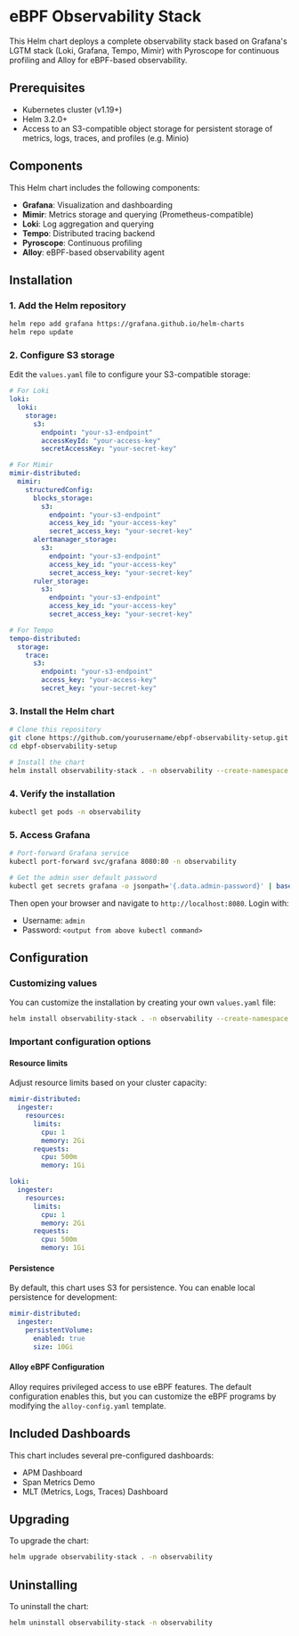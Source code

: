 # eBPF Observability Stack

This Helm chart deploys a complete observability stack based on Grafana's LGTM stack (Loki, Grafana, Tempo, Mimir) with Pyroscope for continuous profiling and Alloy for eBPF-based observability.

## Prerequisites

- Kubernetes cluster (v1.19+)
- Helm 3.2.0+
- Access to an S3-compatible object storage for persistent storage of metrics, logs, traces, and profiles (e.g. Minio)

## Components

This Helm chart includes the following components:

- **Grafana**: Visualization and dashboarding
- **Mimir**: Metrics storage and querying (Prometheus-compatible)
- **Loki**: Log aggregation and querying
- **Tempo**: Distributed tracing backend
- **Pyroscope**: Continuous profiling
- **Alloy**: eBPF-based observability agent

## Installation

### 1. Add the Helm repository

```bash
helm repo add grafana https://grafana.github.io/helm-charts
helm repo update
```

### 2. Configure S3 storage

Edit the `values.yaml` file to configure your S3-compatible storage:

```yaml
# For Loki
loki:
  loki:
    storage:
      s3:
        endpoint: "your-s3-endpoint"
        accessKeyId: "your-access-key"
        secretAccessKey: "your-secret-key"

# For Mimir
mimir-distributed:
  mimir:
    structuredConfig:
      blocks_storage:
        s3:
          endpoint: "your-s3-endpoint"
          access_key_id: "your-access-key"
          secret_access_key: "your-secret-key"
      alertmanager_storage:
        s3:
          endpoint: "your-s3-endpoint"
          access_key_id: "your-access-key"
          secret_access_key: "your-secret-key"
      ruler_storage:
        s3:
          endpoint: "your-s3-endpoint"
          access_key_id: "your-access-key"
          secret_access_key: "your-secret-key"

# For Tempo
tempo-distributed:
  storage:
    trace:
      s3:
        endpoint: "your-s3-endpoint"
        access_key: "your-access-key"
        secret_key: "your-secret-key"
```

### 3. Install the Helm chart

```bash
# Clone this repository
git clone https://github.com/yourusername/ebpf-observability-setup.git
cd ebpf-observability-setup

# Install the chart
helm install observability-stack . -n observability --create-namespace
```

### 4. Verify the installation

```bash
kubectl get pods -n observability
```

### 5. Access Grafana

```bash
# Port-forward Grafana service
kubectl port-forward svc/grafana 8080:80 -n observability
```

```bash
# Get the admin user default password
kubectl get secrets grafana -o jsonpath='{.data.admin-password}' | base64 -d
```

Then open your browser and navigate to `http://localhost:8080`. Login with:
- Username: `admin`
- Password: `<output from above kubectl command>`

## Configuration

### Customizing values

You can customize the installation by creating your own `values.yaml` file:

```bash
helm install observability-stack . -n observability --create-namespace -f my-values.yaml
```

### Important configuration options

#### Resource limits

Adjust resource limits based on your cluster capacity:

```yaml
mimir-distributed:
  ingester:
    resources:
      limits:
        cpu: 1
        memory: 2Gi
      requests:
        cpu: 500m
        memory: 1Gi

loki:
  ingester:
    resources:
      limits:
        cpu: 1
        memory: 2Gi
      requests:
        cpu: 500m
        memory: 1Gi
```

#### Persistence

By default, this chart uses S3 for persistence. You can enable local persistence for development:

```yaml
mimir-distributed:
  ingester:
    persistentVolume:
      enabled: true
      size: 10Gi
```

#### Alloy eBPF Configuration

Alloy requires privileged access to use eBPF features. The default configuration enables this, but you can customize the eBPF programs by modifying the `alloy-config.yaml` template.

## Included Dashboards

This chart includes several pre-configured dashboards:
- APM Dashboard
- Span Metrics Demo
- MLT (Metrics, Logs, Traces) Dashboard

## Upgrading

To upgrade the chart:

```bash
helm upgrade observability-stack . -n observability
```

## Uninstalling

To uninstall the chart:

```bash
helm uninstall observability-stack -n observability
```
